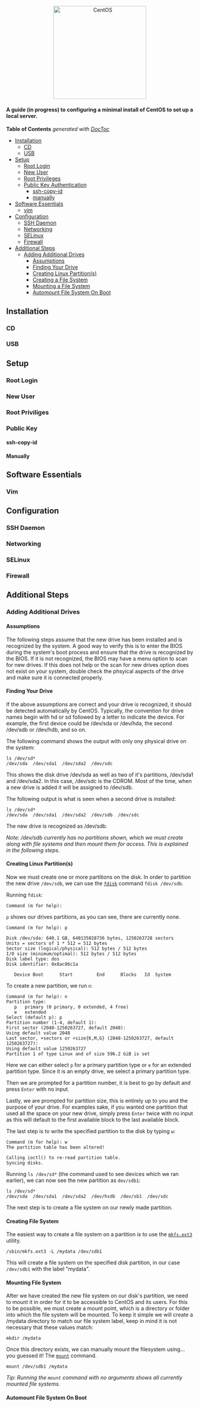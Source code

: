 <p align="center">
  <img src="https://github.com/bukovyn/CentOS-7-Server/blob/master/img/CentOSLogo.png" alt="CentOS" height="250">
</p>

#### A guide (in progress) to configuring a minimal install of CentOS to set up a local server.

**Table of Contents**  *generated with [DocToc](https://github.com/thlorenz/doctoc)*

- [Installation](#installation)
    - [CD](#cd)
    - [USB](#usb)
- [Setup](#setup)
    - [Root Login](#root-login)
    - [New User](#new-user)
    - [Root Privileges](#root-privileges)
    - [Public Key Authentication](#public-key)
        - [ssh-copy-id](#ssh-copy-id)
        - [manually](#manually)
- [Software Essentials](#software-essentials)
    - [vim](#vim)
- [Configuration](#configuration)
    - [SSH Daemon](#sshd)
    - [Networking](#networking)
    - [SELinux](#selinux)
    - [Firewall](#firewall)
- [Additional Steps](#additional-steps)
    - [Adding Additional Drives](#adding-additional-drives)
      - [Assumptions](#assumptions)
      - [Finding Your Drive](#finding-your-drive)
      - [Creating Linux Partition(s)](#creating-linux-partitions)
      - [Creating a File System](#creating-file-system)
      - [Mounting a File System](#mounting-file-system)
      - [Automount File System On Boot](#automount-file-system)
      
 
<a name="installation"></a> 
## Installation

<a name="cd"></a>
### CD

<a name="usb"></a>
### USB

<a name="setup"></a> 
## Setup

<a name="root-login"></a>
### Root Login

<a name="new-user"></a>
### New User

<a name="root-priviliges"></a>
### Root Priviliges

<a name="public-key"></a>
### Public Key

<a name="ssh-copy-id"></a>
#### ssh-copy-id

<a name="manually"></a>
#### Manually

<a name="software-essentials"></a> 
## Software Essentials

<a name="vim"></a> 
### Vim

<a name="configuration"></a> 
## Configuration

<a name="sshd"></a> 
### SSH Daemon

<a name="networking"></a> 
### Networking

<a name="selinux"></a> 
### SELinux

<a name="firewall"></a> 
### Firewall

<a name="additional-steps"></a> 
## Additional Steps

<a name="adding-additional-drives"></a> 
### Adding Additional Drives

<a name="assumptions"></a> 
#### Assumptions

The following steps assume that the new drive has been installed and is recognized by the system. A good way to verify this is to enter the BIOS during the system's boot process and ensure that the drive is recognized by the BIOS. If it is not recognized, the BIOS may have a menu option to scan for new drives. If this does not help or the scan for new drives option does not exist on your system, double check the phsyical aspects of the drive and make sure it is connected properly.

<a name="finding-your-drive"></a> 
#### Finding Your Drive

If the above assumptions are correct and your drive is recognized, it should be detected automatically by CentOS. Typically, the convention for drive names begin with hd or sd followed by a letter to indicate the device. For example, the first device could be /dev/sda or /dev/hda, the second /dev/sdb or /dev/hdb, and so on.

The following command shows the output with only ony physical drive on the system:
```
ls /dev/sd*
/dev/sda  /dev/sda1  /dev/sda2  /dev/sdc
```
This shows the disk drive /dev/sda as well as two of it's partitions, /dev/sda1 and /dev/sda2. In this case, /dev/sdc is the CDROM. Most of the time, when a new drive is added it will be assigned to /dev/sdb.

The following output is what is seen when a second drive is installed:
```
ls /dev/sd*
/dev/sda  /dev/sda1  /dev/sda2  /dev/sdb  /dev/sdc
```
The new drive is recognized as /dev/sdb.

*Note: /dev/sdb currently has no partitions shown, which we must create along with file systems and then mount them for access. This is explained in the following steps.*

<a name="creating-linux-partitions"></a> 
#### Creating Linux Partition(s)

Now we must create one or more partitions on the disk. In order to partition the new drive `/dev/sdb`, we can use the [`fdisk`](http://www.tldp.org/HOWTO/Partition/fdisk_partitioning.html) command `fdisk /dev/sdb`.

Running `fdisk`:
```
Command (m for help):
```

`p` shows our drives partitions, as you can see, there are currently none.
```
Command (m for help): p

Disk /dev/sda: 640.1 GB, 640135028736 bytes, 1250263728 sectors
Units = sectors of 1 * 512 = 512 bytes
Sector size (logical/physical): 512 bytes / 512 bytes
I/O size (minimum/optimal): 512 bytes / 512 bytes
Disk label type: dos
Disk identifier: 0x8ac86c1a

   Device Boot      Start         End      Blocks   Id  System
```

To create a new partition, we run `n`:
```
Command (m for help): n
Partition type:
   p   primary (0 primary, 0 extended, 4 free)
   e   extended
Select (default p): p
Partition number (1-4, default 1):
First sector (2048-1250263727, default 2048):
Using default value 2048
Last sector, +sectors or +size{K,M,G} (2048-1250263727, default 1250263727):
Using default value 1250263727
Partition 1 of type Linux and of size 596.2 GiB is set
```
Here we can either select `p` for a primary partition type or `e` for an extended partition type. Since it is an empty drive, we select a primary partition type.

Then we are prompted for a partition number, it is best to go by default and press `Enter` with no input. 

Lastly, we are prompted for partition size, this is entirely up to you and the purpose of your drive. For examples sake, if you wanted one partition that used all the space on your new drive, simply press `Enter` twice with no input as this will default to the first available block to the last available block.

The last step is to write the specified partition to the disk by typing `w`:
```
Command (m for help): w
The partition table has been altered!

Calling ioctl() to re-read partition table.
Syncing disks.
```
Running `ls /dev/sd*` (the command used to see devices which we ran earlier), we can now see the new partition as `dev/sdb1`:
```
ls /dev/sd*
/dev/sda  /dev/sda1  /dev/sda2  /dev/hsdb  /dev/sb1  /dev/sdc
```
The next step is to create a file system on our newly made partition.

<a name="creating-file-system"></a> 
#### Creating File System

The easiest way to create a file system on a partition is to use the [`mkfs.ext3`](https://linux.die.net/man/8/mkfs.ext3) utility. 
```
/sbin/mkfs.ext3 -L /mydata /dev/sdb1
```
This will create a file system on the specified disk partition, in our case `/dev/sdb1` with the label "mydata".

<a name="mounting-file-system"></a> 
#### Mounting File System

After we have created the new file system on our disk's partition, we need to mount it in order for it to be accessible to CentOS and its users. For this to be possible, we must create a mount point, which is a directory or folder into which the file system will be mounted. To keep it simple we will create a /mydata directory to match our file system label, keep in mind it is not necessary that these values match:
```
mkdir /mydata
```
Once this directory exists, we can manually mount the filesystem using... you guessed it! The [`mount`](http://man7.org/linux/man-pages/man8/mount.8.html) command.
```
mount /dev/sdb1 /mydata
```

*Tip: Running the `mount` command with no arguments shows all currently mounted file systems.*

<a name="automount-file-system"></a> 
#### Automount File System On Boot




